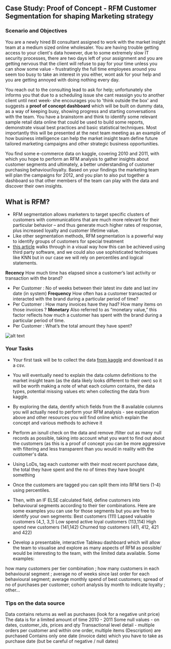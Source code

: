 
## Case Study: Proof of Concept - RFM Customer Segmentation for shaping Marketing strategy 

### Scenario and Objectives

You are a newly hired BI consultant assigned to work with the market insight team at a medium sized online wholesaler. You are having trouble getting access to your client's data however, due to some extremely slow IT security processes, there are two days left of your assignment and you are getting nervous that the client will refuse to pay for your time unless you can show some value - frustratingly the full time employees around you seem too busy to take an interest in you either, wont ask for your help and you are getting annoyed with doing nothing every day. 

You reach out to the consulting lead to ask for help; unfortunately she informs you that due to a scheduling issue she cant reassign you to another client until next week- she encourages you to 'think outside the box' and suggests a **proof of concept dashboard** which will be built on dummy data, as a way of keeping busy, showing progress and starting conversations with the team. You have a brainstorm and think to identify some relevant sample retail data online that could be used to build some reports, demonstrate visual best practices and basic statistical techniques. Most importantly this will be presented at the next team meeting as an example of how business intelligence can help the market insight team define future tailored marketing campaigns and other strategic business opportunities. 

You find some e-commerce data on kaggle, covering 2010 and 2011, with which you hope to perform an RFM analysis to gather insights about customer segments and ultimately, a better understanding of customer purchasing behaviour/loyalty. Based on your findings the marketing team will plan the campaigns for 2012, and you plan to also put together a dashboard so that other members of the team can play with the data and discover their own insights. 


## What is RFM? 
* RFM segmentation allows marketers to target specific clusters of customers with communications that are much more relevant for their particular behavior – and thus generate much higher rates of response, plus increased loyalty and customer lifetime value. 
* Like other segmentation methods, RFM segmentation is a powerful way to identify groups of customers for special treatment
* [this article](https://clevertap.com/blog/rfm-analysis/) walks through in a visual way how this can be achieved using third party software, and we could also use sophisticated techniques like KNN but in our case we will rely on percentiles and logical statements. 

**Recency** How much time has elapsed since a customer’s last activity or transaction with the brand?
- Per Customer : No of weeks between their latest inv date and last inv date (in system)
**Frequency** How often has a customer transacted or interacted with the brand during a particular period of time? 
- Per Customer : How many invoices have they had? How many items on those invoices ? 
**Monetary** Also referred to as “monetary value,” this factor reflects how much a customer has spent with the brand during a particular period of time. 
- Per Customer : What’s the total amount they have spent?

![alt text](https://github.com/student-IH-labs-and-stuff/BER-DAFT-MAR21/blob/main/Class%20Materials/unit6/quantiles.png "RFM using percentiles")

### Your Tasks 

* Your first task will be to collect the data [from kaggle](https://www.kaggle.com/carrie1/ecommerce-data) and download it as a csv. 
* You will eventually need to explain the data column definitions to the market insight team (as the data likely looks different to their own) so it will be worth making a note of what each column contains, the data types, potential missing values etc when collecting the data from kaggle.
* By exploring the data, dentify which fields from the 8 available columns you will actually need to perform your RFM analysis - see explanation above and other resources you will find online which explain the concept and various methods to achieve it
* Perform an  isnull check on the data and remove /filter out as many null records as possible, taking into account what you want to find out about the customers (as this is a proof of concept you can be more aggressive with filtering and less transparent than you would in reality with the customer's data.  
* Using LoDs, tag each customer with their most recent purchase date, the total they have spent and the no of times they have bought something
* Once the customers are tagged you can split them into RFM tiers (1-4) using percentiles.
* Then, with an IF ELSE calculated field, define customers into behavioural segments according to their tier combinations. Here are some examples you can use for those segments but you are free to identify your own segments:
 Best customers (111)
 Lapsed valuable customers (4_1, 3_1)
 Low spend active loyal customers (113,114)
 High spend new customers (141,142) 
 Churned top customers (411, 412, 421 and 422)
 
* Develop a presentable, interactive Tableau dashboard which will allow the team to visualise and explore as many aspects of RFM as possible/  would be interesting to the team, with the limited data available. Some examples:

how many customers per tier combination ;  how many customers in each behavioural segment ; average no of weeks since last order for each behavioural segment; average monthly spend of best customers; spread of no of purchases per customer; cohort analysis by month to indicate loyalty ; other... 


### Tips on the data source 

Data contains returns as well as purchases (look for a negative unit price)
The data is for a limited amount of time 2010 - 2011 
Some null values - on dates, customer_ids, prices and qty 
Transactional level detail - multiple orders per customer and within one order, multiple items (Description) are purchased
Contains only one date (invoice date) which you have to take as purchase date (but be careful of negative / null dates)



